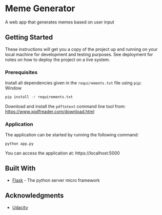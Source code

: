 # Meme Generator

A web app that generates memes based on user input

## Getting Started

These instructions will get you a copy of the project up and running on your local machine for development and testing
purposes. See deployment for notes on how to deploy the project on a live system.

### Prerequisites

Install all dependencies given in the `requirements.txt` file using `pip`:
Window

```bash
pip install -r requirements.txt
```

Download and install the `pdftotext` command line tool from: https://www.xpdfreader.com/download.html

### Application

The application can be started by running the following command:

```bash
python app.py
```

You can access the application at: https://localhost:5000

## Built With

- [Flask](http://flask.pocoo.org/) - The python server micro framework

## Acknowledgments

- [Udacity](https://www.udacity.com/)
